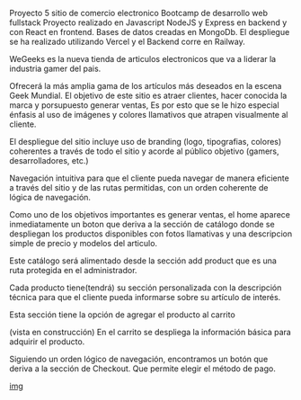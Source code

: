 
Proyecto 5 sitio de comercio electronico Bootcamp de desarrollo web fullstack
Proyecto realizado en Javascript  NodeJS y Express en backend y con React en frontend. Bases de datos creadas en MongoDb.
El despliegue se ha realizado utilizando Vercel y el Backend corre en Railway.




WeGeeks es la nueva tienda de articulos electronicos que va a liderar la industria gamer del pais.

Ofrecerá la más amplia gama de los artículos más deseados en la escena Geek Mundial. El objetivo de este sitio es atraer clientes, hacer conocida la marca y porsupuesto generar ventas, Es por esto que se le hizo especial énfasis al uso de imágenes y colores llamativos que atrapen visualmente al cliente.


El despliegue del sitio incluye uso de branding (logo, tipografias, colores) coherentes a través de todo el sitio y acorde al público objetivo (gamers, desarrolladores, etc.)

Navegación intuitiva para que el cliente pueda navegar de manera eficiente a través del sitio y de las rutas permitidas, con un orden coherente de lógica de navegación.


Como uno de los objetivos importantes es generar ventas, el home aparece  inmediatamente un boton que deriva a la sección de catálogo donde se despliegan los productos disponibles con fotos llamativas y una descripcion simple de precio y modelos del articulo. 

Este catálogo será alimentado desde la sección add product que es una ruta protegida en el administrador.

Cada producto tiene(tendrá) su sección personalizada con la descripción técnica para que el cliente pueda informarse sobre su artículo de interés.

Esta sección tiene la opción de agregar el producto al carrito

(vista en construcción)
En el carrito se despliega la información básica para adquirir el producto.

Siguiendo un orden lógico de navegación, encontramos un botón que deriva a la sección de Checkout. Que permite elegir el método de pago.

[img](./template-proy5.jpg)
